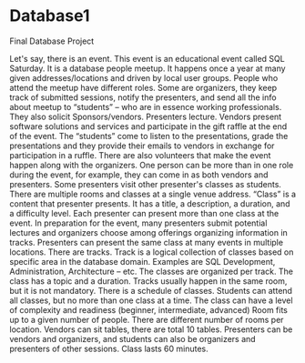 # Database1
Final Database Project


Let's say, there is an event. This event is an educational event called  SQL Saturday. It is a database people meetup. It happens once a year at many given addresses/locations and driven by local user groups.
People who attend the meetup have different roles. Some are organizers, they keep track of submitted sessions, notify the presenters, and send all the info about meetup to “students” – who are in essence working professionals. They also solicit Sponsors/vendors.
 Presenters lecture. 
Vendors present software solutions and services and participate in the gift raffle at the end of the event. 
The “students” come to listen to the presentations, grade the presentations and they provide their emails to vendors in exchange for participation in a ruffle.
There are also volunteers that make the event happen along with the organizers.
 One person can be more than in one role during the event, for example, they can come in as both vendors and presenters.
Some presenters visit other presenter's classes as students.
There are multiple rooms and classes at a single venue address. 
“Class” is a content that presenter presents. It has a title, a description, a duration, and a difficulty level.
Each presenter can present more than one class at the event.
In preparation for the event, many presenters submit potential lectures and organizers choose among offerings organizing information in tracks.
Presenters can present the same class at many events in multiple locations.
There are tracks. Track is a logical collection of classes based on specific area in the database domain.  Examples are SQL Development, Administration, Architecture – etc. The classes are organized per track. The class has a topic and a duration.  Tracks usually happen in the same room, but it is not mandatory.
There is a schedule of classes.
Students can attend all classes, but no more than one class at a time.
The class can have a level of complexity and readiness (beginner, intermediate, advanced)
Room fits up to a given number of people.
There are different number of rooms per location.
Vendors can sit tables, there are total 10 tables.
Presenters can be vendors and organizers, and students can also be organizers and presenters of other sessions.
Class lasts 60 minutes.
